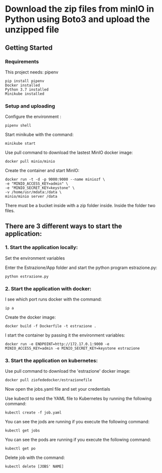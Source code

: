 # Download the zip files from minIO in Python using Boto3 and upload the unzipped file

## Getting Started

### Requirements

This project needs:
pipenv
```
pip install pipenv
Docker installed
Python 3.7 installed
Minikube installed
```

### Setup and uploading
Configure the environment :
```
pipenv shell
```
Start minikube with the command:
```
minikube start
```

Use pull command to download the lastest MinIO docker image:
```
docker pull minio/minio
```

Create the container and start MinIO:
```
docker run -t -d -p 9000:9000 --name miniozf \
-e "MINIO_ACCESS_KEY=admin" \
-e "MINIO_SECRET_KEY=keystone" \
-v /home/usr/mdata:/data \
minio/minio server /data
```

There must be a bucket inside with a zip folder inside. Inside the folder two files.

## There are 3 different ways to start the application:
### 1. Start the application locally:
Set the environment variables

Enter the Estrazione/App folder and start the python program estrazione.py:
```
python estrazione.py
```

### 2. Start the application with docker:
I see which port runs docker with the command:
```
ip a
```

Create the docker image:
```
docker build -f Dockerfile -t estrazione .
```

I start the container by passing it the environment variables:
```
docker run -e ENDPOINT=http://172.17.0.1:9000 -e MINIO_ACCESS_KEY=admin -e MINIO_SECRET_KEY=keystone estrazione 
```

### 3. Start the application on kubernetes:
Use pull command to download the 'estrazione' docker image:
```
docker pull ziofededocker/estrazionefile
```

Now open the jobs.yaml file and set your credentials

Use kubectl to send the YAML file to Kubernetes by running the following command:
```
kubectl create -f job.yaml
```
You can see the jods are running if you execute the following command:
```
kubectl get jobs
```

You can see the pods are running if you execute the following command:
```
kubectl get po
```

Delete job with the command:
```
kubectl delete [JOBS' NAME]
```
